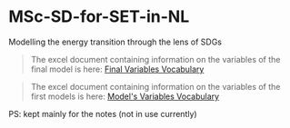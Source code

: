 # MSc-SD-for-SET-in-NL
Modelling the energy transition through the lens of SDGs

>The excel document containing information on the variables of the final model is here: [Final Variables Vocabulary](https://docs.google.com/spreadsheets/d/1JhF1d0vwGqkSUohZt-8zdDnGajPYT-edK1FQ-r2Q8S4/edit#gid=357511475)

>The excel document containing information on the variables of the first models is here: [Model's Variables Vocabulary](https://docs.google.com/spreadsheets/d/1g0QumuuI6_dknSmOMLcn5-9kYRV_U30GfD64FIJWwQw/edit?usp=sharing)

PS: kept mainly for the notes (not in use currently)
